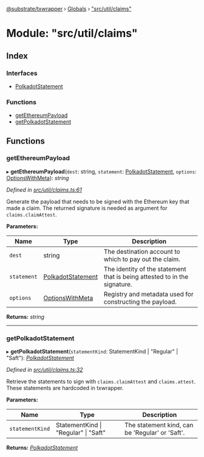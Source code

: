 [@substrate/txwrapper](../README.md) › [Globals](../globals.md) › ["src/util/claims"](_src_util_claims_.md)

# Module: "src/util/claims"

## Index

### Interfaces

* [PolkadotStatement](../interfaces/_src_util_claims_.polkadotstatement.md)

### Functions

* [getEthereumPayload](_src_util_claims_.md#getethereumpayload)
* [getPolkadotStatement](_src_util_claims_.md#getpolkadotstatement)

## Functions

###  getEthereumPayload

▸ **getEthereumPayload**(`dest`: string, `statement`: [PolkadotStatement](../interfaces/_src_util_claims_.polkadotstatement.md), `options`: [OptionsWithMeta](../interfaces/_src_util_types_.optionswithmeta.md)): *string*

*Defined in [src/util/claims.ts:61](https://github.com/paritytech/txwrapper/blob/2c5feb3/src/util/claims.ts#L61)*

Generate the payload that needs to be signed with the Ethereum key that made
a claim. The returned signature is needed as argument for
`claims.claimAttest`.

**Parameters:**

Name | Type | Description |
------ | ------ | ------ |
`dest` | string | The destination account to which to pay out the claim. |
`statement` | [PolkadotStatement](../interfaces/_src_util_claims_.polkadotstatement.md) | The identity of the statement that is being attested to in the signature. |
`options` | [OptionsWithMeta](../interfaces/_src_util_types_.optionswithmeta.md) | Registry and metadata used for constructing the payload.  |

**Returns:** *string*

___

###  getPolkadotStatement

▸ **getPolkadotStatement**(`statementKind`: StatementKind | "Regular" | "Saft"): *[PolkadotStatement](../interfaces/_src_util_claims_.polkadotstatement.md)*

*Defined in [src/util/claims.ts:32](https://github.com/paritytech/txwrapper/blob/2c5feb3/src/util/claims.ts#L32)*

Retrieve the statements to sign with `claims.claimAttest` and
`claims.attest`. These statements are hardcoded in txwrapper.

**Parameters:**

Name | Type | Description |
------ | ------ | ------ |
`statementKind` | StatementKind &#124; "Regular" &#124; "Saft" | The statement kind, can be 'Regular' or 'Saft'.  |

**Returns:** *[PolkadotStatement](../interfaces/_src_util_claims_.polkadotstatement.md)*
